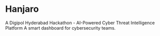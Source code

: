 # Hanjaro
A Digipol Hyderabad Hackathon - AI-Powered Cyber Threat Intelligence Platform A smart dashboard for cybersecurity teams.
